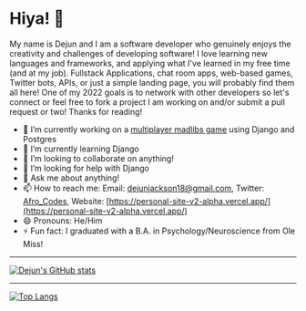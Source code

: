 # Hiya! 👋

My name is Dejun and I am a software developer who genuinely enjoys the creativity and challenges of developing software! I love learning new languages and frameworks, and applying what I've learned in my free time (and at my job). Fullstack Applications, chat room apps, web-based games, Twitter bots, APIs, or just a simple landing page, you will probably find them all here! One of my 2022 goals is to network with other developers so let's connect or feel free to fork a project I am working on and/or submit a pull request or two! Thanks for reading!

- 🔭 I’m currently working on a [multiplayer madlibs game](https://github.com/DejunJackson/madlibs-showdown) using Django and Postgres
- 🌱 I’m currently learning Django
- 👯 I’m looking to collaborate on anything!
- 🤔 I’m looking for help with Django
- 💬 Ask me about anything!
- 📫 How to reach me: Email: dejunjackson18@gmail.com, Twitter: [Afro_Codes](https://twitter.com/Afro_codes), Website: [https://personal-site-v2-alpha.vercel.app/](https://personal-site-v2-alpha.vercel.app/)
- 😄 Pronouns: He/Him
- ⚡ Fun fact: I graduated with a B.A. in Psychology/Neuroscience from Ole Miss!

---

[![Dejun's GitHub stats](https://github-readme-stats.vercel.app/api?username=DejunJackson&show_icons=true)](https://github.com/DejunJackson)


---


[![Top Langs](https://github-readme-stats.vercel.app/api/top-langs/?username=DejunJackson&layout=compact)](https://github.com/DejunJackson)

